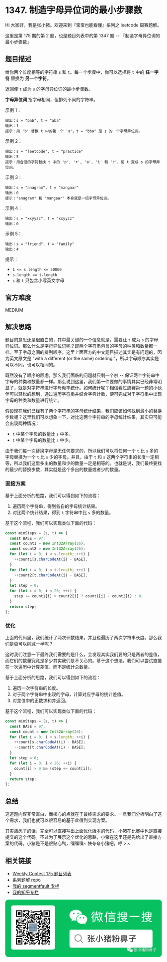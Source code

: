# 1347. 制造字母异位词的最小步骤数

Hi 大家好，我是张小猪。欢迎来到『宝宝也能看懂』系列之 leetcode 周赛题解。

这里是第 175 期的第 2 题，也是题目列表中的第 1347 题 -- 『制造字母异位词的最小步骤数』

## 题目描述

给你两个长度相等的字符串 `s` 和 `t`。每一个步骤中，你可以选择将 `t` 中的 **任一字符** 替换为 **另一个字符**。

返回使 `t` 成为 `s` 的字母异位词的最小步骤数。

**字母异位词** 指字母相同，但排列不同的字符串。

示例 1：

```shell
输出：s = "bab", t = "aba"
输出：1
提示：用 'b' 替换 t 中的第一个 'a'，t = "bba" 是 s 的一个字母异位词。
```

示例 2：

```shell
输出：s = "leetcode", t = "practice"
输出：5
提示：用合适的字符替换 t 中的 'p', 'r', 'a', 'i' 和 'c'，使 t 变成 s 的字母异位词。
```

示例 3：

```shell
输出：s = "anagram", t = "mangaar"
输出：0
提示："anagram" 和 "mangaar" 本身就是一组字母异位词。
```

示例 4：

```shell
输出：s = "xxyyzz", t = "xxyyzz"
输出：0
```

示例 5：

```shell
输出：s = "friend", t = "family"
输出：4
```

提示：

- `1 <= s.length <= 50000`
- `s.length == t.length`
- `s` 和 `t` 只包含小写英文字母

## 官方难度

MEDIUM

## 解决思路

题目的意思还是很直白的，其中最关键的一个信息就是，需要让 `t` 成为 `s` 的字母异位词。那么什么是字母异位词呢？即两个字符串包含的字母的种类和数量都一样。至于字母之间的排列顺序，这里上面官方的中文题目描述其实是有问题的，因为英文原文是 "with a different (or the same) ordering."，所以字母顺序其实是可以不同，也可以相同的。

既然没有了顺序的顾虑，那么我们面临的问题就只剩一个啦 -- 保证两个字符串中字母的种类和数量都一样。那么说到这里，我们第一件要做的事情其实已经非常明显了，就是对字符串进行字母频率统计。如何统计呢？相信看过周赛第一题的小伙伴可以轻松的想到，通过遍历字符串并结合字典计数，便可完成对于字符串中出现字母的种类和数量进行统计。

假设现在我们已经有了两个字符串的字母统计结果，我们应该如何找到最小的替换步数呢？这里我们可以想象一下，对比这两个字符串的字母统计结果，其实只可能会出现两种情况：

- `t` 中某个字母的数量比 `s` 中多。
- `t` 中某个字母的数量比 `s` 中少。

由于我们每一次替换字母是无任何要求的，所以我们可以将任何一个 `t` 比 `s` 多的字母替换为一个 `t` 比 `s` 少的字母。并且，由于 `t` 和 `s` 这两个字符串的长度一定相等，所以我们这里多出的数量和少的数量一定是相等的。也就是说，我们最终要找的最少的替换步数，其实就是这个多出的数量或者少的数量。

### 直接方案

基于上面分析的思路，我们可以得到如下的流程：

1. 遍历两个字符串，得到各自的字母统计结果。
2. 对比两个统计结果，得到 `t` 字符串中比 `s` 多的数量。

基于这个流程，我们可以实现类似下面的代码：

```js
const minSteps = (s, t) => {
  const BASE = 97;
  const count1 = new Int32Array(26);
  const count2 = new Int32Array(26);
  for (let i = 0; i < s.length; ++i) {
    ++count1[s.charCodeAt(i) - BASE];
  }
  for (let i = 0; i < t.length; ++i) {
    ++count2[t.charCodeAt(i) - BASE];
  }
  let step = 0;
  for (let i = 0; i < 26; ++i) {
    step += count1[i] > count2[i] ? count1[i] - count2[i] : 0;
  }
  return step;
};
```

### 优化

上面的代码里，我们统计了两次计数结果，并且也遍历了两次字符串长度。那么我们是否可以削减一半呢？

这时我们注意一下最终我们需要的是什么，会发现其实我们要的只是两者的差值，而它们的数量究竟是多少其实我们是不关心的。基于这个想法，我们可以尝试直接在一次遍历中计算差值，而不是统计总数量。

基于上面分析的思路，我们可以得到如下的流程：

1. 遍历一次字符串的长度。
2. 对于两个字符串中出现的字母，计算对应字母的统计差值。
3. 对差值中的正数求和并返回。

基于这个流程，我们可以实现类似下面的代码：

```js
const minSteps = (s, t) => {
  const BASE = 97;
  const count = new Int32Array(26);
  for (let i = 0; i < s.length; ++i) {
    ++count[s.charCodeAt(i) - BASE];
    --count[t.charCodeAt(i) - BASE];
  }
  let step = 0;
  for (let i = 0; i < 26; ++i) {
    count[i] > 0 && (step += count[i]);
  }
  return step;
};
```

## 总结

这道题内容非常直白，而核心的点就在于最终需求的要求。一旦我们分析明白了这个需求，我们也就可以很容易的基于此得到实现方案。

其实熟悉了的话，完全可以直接写出上面优化版本的代码，小猪在比赛中也是直接提交的这个代码。不过为了展示这个优化的思路，小猪在这里还是先给出了直接方案的代码。小猪是不是很贴心鸭，嘿嘿嘿~ 快夸夸小猪吧，哼 >.<

## 相关链接

- [Weekly Contest 175 题目列表](https://github.com/poppinlp/leetcode#weekly-contest-175)
- [系列题解 repo](https://github.com/poppinlp/leetcode)
- [我的 segmentfault 专栏](https://segmentfault.com/blog/zxzfbz)
- [我的知乎专栏](https://zhuanlan.zhihu.com/zxzfbz)

![我的微信公众号：张小猪粉鼻子](../resources/qrcode_green.jpeg)
